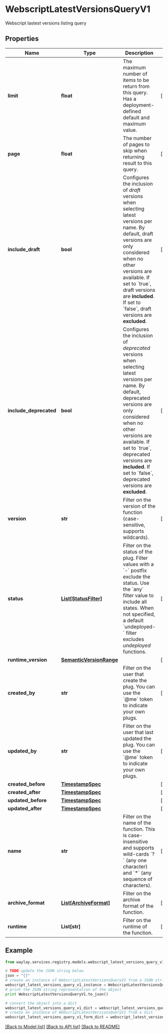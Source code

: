 # WebscriptLatestVersionsQueryV1

Webscript lastest versions listing query

## Properties

Name | Type | Description | Notes
------------ | ------------- | ------------- | -------------
**limit** | **float** | The maximum number of items to be return from this query. Has a deployment-defined default and maximum value. | [optional] 
**page** | **float** | The number of pages to skip when returning result to this query. | [optional] 
**include_draft** | **bool** | Configures the inclusion of _draft_ versions when selecting latest versions per name. By default, draft versions are only considered when no other versions are available. If set to &#x60;true&#x60;, draft versions are **included**. If set to &#x60;false&#x60;, draft versions are **excluded**. | [optional] 
**include_deprecated** | **bool** | Configures the inclusion of _deprecated_ versions when selecting latest versions per name. By default, deprecated versions are only considered when no other versions are available. If set to &#x60;true&#x60;, deprecated versions are **included**. If set to &#x60;false&#x60;, deprecated versions are **excluded**. | [optional] 
**version** | **str** | Filter on the version of the function (case-sensitive, supports wildcards). | [optional] 
**status** | [**List[StatusFilter]**](StatusFilter.md) | Filter on the status of the plug. Filter values with a &#x60;-&#x60; postfix exclude the status. Use the &#x60;any&#x60; filter value to include all states. When not specified, a default &#x60;undeployed-&#x60; filter excludes _undeployed_ functions. | [optional] 
**runtime_version** | [**SemanticVersionRange**](SemanticVersionRange.md) |  | [optional] 
**created_by** | **str** | Filter on the user that create the plug. You can use the &#x60;@me&#x60; token to indicate your own plugs. | [optional] 
**updated_by** | **str** | Filter on the user that last updated the plug. You can use the &#x60;@me&#x60; token to indicate your own plugs. | [optional] 
**created_before** | [**TimestampSpec**](TimestampSpec.md) |  | [optional] 
**created_after** | [**TimestampSpec**](TimestampSpec.md) |  | [optional] 
**updated_before** | [**TimestampSpec**](TimestampSpec.md) |  | [optional] 
**updated_after** | [**TimestampSpec**](TimestampSpec.md) |  | [optional] 
**name** | **str** | Filter on the name of the function. This is case-insensitive and supports wild-cards &#x60;?&#x60; (any one character) and &#x60;*&#x60; (any sequence of characters). | [optional] 
**archive_format** | [**List[ArchiveFormat]**](ArchiveFormat.md) | Filter on the archive format of the function. | [optional] 
**runtime** | **List[str]** | Filter on the runtime of the function. | [optional] 

## Example

```python
from waylay.services.registry.models.webscript_latest_versions_query_v1 import WebscriptLatestVersionsQueryV1

# TODO update the JSON string below
json = "{}"
# create an instance of WebscriptLatestVersionsQueryV1 from a JSON string
webscript_latest_versions_query_v1_instance = WebscriptLatestVersionsQueryV1.from_json(json)
# print the JSON string representation of the object
print WebscriptLatestVersionsQueryV1.to_json()

# convert the object into a dict
webscript_latest_versions_query_v1_dict = webscript_latest_versions_query_v1_instance.to_dict()
# create an instance of WebscriptLatestVersionsQueryV1 from a dict
webscript_latest_versions_query_v1_form_dict = webscript_latest_versions_query_v1.from_dict(webscript_latest_versions_query_v1_dict)
```
[[Back to Model list]](../README.md#documentation-for-models) [[Back to API list]](../README.md#documentation-for-api-endpoints) [[Back to README]](../README.md)


